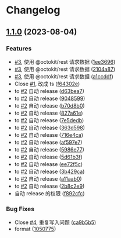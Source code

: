 # Changelog

## [1.1.0](https://github.com/cloud-webide/group-github-activity-readme/compare/v1.0.4...v1.1.0) (2023-08-04)


### Features

* [#3](https://github.com/cloud-webide/group-github-activity-readme/issues/3), 使用 @octokit/rest 请求数据 ([1ee3696](https://github.com/cloud-webide/group-github-activity-readme/commit/1ee3696a42715813ffbfdc90e22d55ca6d7b408b))
* [#3](https://github.com/cloud-webide/group-github-activity-readme/issues/3), 使用 @octokit/rest 请求数据 ([2104a87](https://github.com/cloud-webide/group-github-activity-readme/commit/2104a872a9657dd11027191b507ac1adfc37c3db))
* [#3](https://github.com/cloud-webide/group-github-activity-readme/issues/3), 使用 @octokit/rest 请求数据 ([a1ccddf](https://github.com/cloud-webide/group-github-activity-readme/commit/a1ccddfe118263e10b8048f395b22980617c06c7))
* Close [#1](https://github.com/cloud-webide/group-github-activity-readme/issues/1), 改成 ts ([f64302e](https://github.com/cloud-webide/group-github-activity-readme/commit/f64302e04b8eb1238f52074a803f99b50b26891c))
* to [#2](https://github.com/cloud-webide/group-github-activity-readme/issues/2) 自动 release ([d63bea7](https://github.com/cloud-webide/group-github-activity-readme/commit/d63bea7fe384f5d001ac2b98e0c99fcd37c55183))
* to [#2](https://github.com/cloud-webide/group-github-activity-readme/issues/2) 自动 release ([9048599](https://github.com/cloud-webide/group-github-activity-readme/commit/90485994a3b333a9c951852841f8b69067691e29))
* to [#2](https://github.com/cloud-webide/group-github-activity-readme/issues/2) 自动 release ([b70d8b0](https://github.com/cloud-webide/group-github-activity-readme/commit/b70d8b010921b68ae429596af2eaa870e44ba326))
* to [#2](https://github.com/cloud-webide/group-github-activity-readme/issues/2) 自动 release ([827a61e](https://github.com/cloud-webide/group-github-activity-readme/commit/827a61e91aad73c0ae0076e19690ed3a5e05cedd))
* to [#2](https://github.com/cloud-webide/group-github-activity-readme/issues/2) 自动 release ([7e5dedb](https://github.com/cloud-webide/group-github-activity-readme/commit/7e5dedb11db04cd640ed2d820415f2e9c5cbacc4))
* to [#2](https://github.com/cloud-webide/group-github-activity-readme/issues/2) 自动 release ([363d598](https://github.com/cloud-webide/group-github-activity-readme/commit/363d5980bd94a4652f29487988d5f75ef0d8a319))
* to [#2](https://github.com/cloud-webide/group-github-activity-readme/issues/2) 自动 release ([716e4ca](https://github.com/cloud-webide/group-github-activity-readme/commit/716e4cae3cfc38bb37a8b1630c29ee0cf506609b))
* to [#2](https://github.com/cloud-webide/group-github-activity-readme/issues/2) 自动 release ([af597e7](https://github.com/cloud-webide/group-github-activity-readme/commit/af597e7161a12062852a3b0cb094396af4346be2))
* to [#2](https://github.com/cloud-webide/group-github-activity-readme/issues/2) 自动 release ([5986e77](https://github.com/cloud-webide/group-github-activity-readme/commit/5986e77aabaa70115799f0e8cee378a2efac10df))
* to [#2](https://github.com/cloud-webide/group-github-activity-readme/issues/2) 自动 release ([5d61b3f](https://github.com/cloud-webide/group-github-activity-readme/commit/5d61b3f443182ea2795008ce5e09a2736b020e13))
* to [#2](https://github.com/cloud-webide/group-github-activity-readme/issues/2) 自动 release ([ee72f5c](https://github.com/cloud-webide/group-github-activity-readme/commit/ee72f5c9fb592765e0241e7743fae56b8cf80575))
* to [#2](https://github.com/cloud-webide/group-github-activity-readme/issues/2) 自动 release ([3b429ca](https://github.com/cloud-webide/group-github-activity-readme/commit/3b429ca36314bd52b4c0b2482b12711dd19aa418))
* to [#2](https://github.com/cloud-webide/group-github-activity-readme/issues/2) 自动 release ([a11aab0](https://github.com/cloud-webide/group-github-activity-readme/commit/a11aab0b3de6c7262480d40e63ca56ec5d6c470f))
* to [#2](https://github.com/cloud-webide/group-github-activity-readme/issues/2) 自动 release ([2b8c2e9](https://github.com/cloud-webide/group-github-activity-readme/commit/2b8c2e94b5d6767853d7acd28a77d15482d72b28))
* 自动 release 的权限 ([f892cfc](https://github.com/cloud-webide/group-github-activity-readme/commit/f892cfc568cd33d9a3b3ba4a577127723d61686b))


### Bug Fixes

* Close [#4](https://github.com/cloud-webide/group-github-activity-readme/issues/4), 重复写入问题 ([ca9b5b5](https://github.com/cloud-webide/group-github-activity-readme/commit/ca9b5b577f359aa28a4e91555d6c6be1f19bb4fd))
* format ([1050775](https://github.com/cloud-webide/group-github-activity-readme/commit/10507754f768ce2a92ec0f5f3aa13ebc61db47a9))
